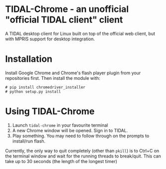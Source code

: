 # TIDAL-Chrome - an unofficial "official TIDAL client" client

A TIDAL desktop client for Linux built on top of the official web client, but with MPRIS support for desktop 
integration.

# Installation

Install Google Chrome and Chrome's flash player plugin from your repositories first. Then install the module with:

    # pip install chromedriver_installer 
    # python setup.py install

# Using TIDAL-Chrome

1. Launch `tidal-chrome` in your favourite terminal
2. A new Chrome window will be opened. Sign in to TIDAL.
3. Play something. You may need to follow through on the prompts to install/run flash.

Currently, the only way to quit completely (other than `pkill`) is to Ctrl+C on the terminal window and wait for 
the running threads to break/quit. This can take up to 30 seconds (the length of the longest timer)
